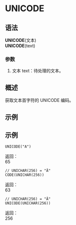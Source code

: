 # UNICODE

## 语法

**UNICODE**(文本)  
**UNICODE**(text)

### 参数

1. 文本 text：待处理的文本。

## 概述

获取文本首字符的 UNICODE 编码。

## 示例

## 示例

```excel
UNICODE("A")
```

返回：  
65

```excel
// UNICHAR(256) = "Ā"
CODE(UNICHAR(256))
```

返回：  
63

```excel
// UNICHAR(256) = "Ā"
UNICODE(UNICHAR(256))
```

返回：  
256
